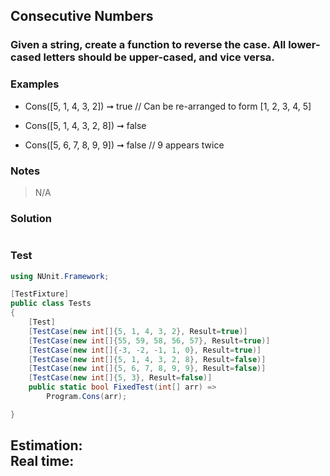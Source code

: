 ## Consecutive Numbers
### Given a string, create a function to reverse the case. All lower-cased letters should be upper-cased, and vice versa.

### Examples
- Cons([5, 1, 4, 3, 2]) ➞ true
// Can be re-arranged to form [1, 2, 3, 4, 5]

- Cons([5, 1, 4, 3, 2, 8]) ➞ false

- Cons([5, 6, 7, 8, 9, 9]) ➞ false
// 9 appears twice
### Notes
> N/A
### Solution
```cs

```
### Test
```cs
using NUnit.Framework;

[TestFixture]
public class Tests
{
	[Test]
	[TestCase(new int[]{5, 1, 4, 3, 2}, Result=true)]
	[TestCase(new int[]{55, 59, 58, 56, 57}, Result=true)]
	[TestCase(new int[]{-3, -2, -1, 1, 0}, Result=true)]
	[TestCase(new int[]{5, 1, 4, 3, 2, 8}, Result=false)]
	[TestCase(new int[]{5, 6, 7, 8, 9, 9}, Result=false)]
	[TestCase(new int[]{5, 3}, Result=false)]
	public static bool FixedTest(int[] arr) =>
		Program.Cons(arr);

}
```
Estimation: 
<br> Real time: 
--------------------------
